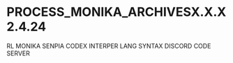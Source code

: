 # PROCESS_MONIKA_ARCHIVESX.X.X2.4.24
RL MONIKA SENPIA CODEX INTERPER LANG SYNTAX DISCORD CODE SERVER 
